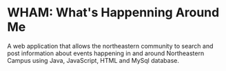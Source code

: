 # WHAM: What's Happenning Around Me
A web application that allows the northeastern community to search and post information about events happening in and
around Northeastern Campus using Java, JavaScript, HTML and MySql database.
